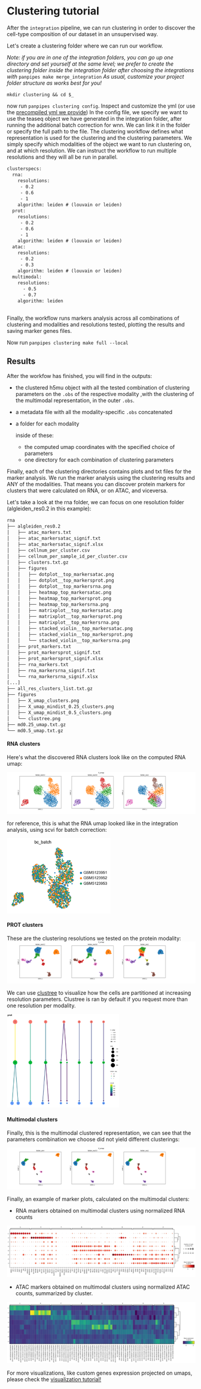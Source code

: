 Clustering tutorial
===================

After the `integration` pipeline, we can run clustering in order to discover the cell-type composition of our dataset in an unsupervised way.

Let's create a clustering folder where we can run our workflow.

*Note: if you are in one of the integration folders, you can go up one directory and set yourself at the same level; we prefer to create the clustering folder inside the integration folder after choosing the integrations  with* `panpipes make merge_integration` 
*As usual, customize your project folder structure as works best for you!*

```
mkdir clustering && cd $_
```

now run `panpipes clustering config`. Inspect and customize the yml (or use the [precompiled yml we provide](pipeline_yml.md))
In the config file, we specify we want to use the teaseq object we have generated in the integration folder, after running the additional batch correction for wnn. We can link it in the folder or specify the full path to the file. 
The clustering workflow defines what representation is used for the clustering and the clustering parameters. We simply specify which modalities of the object we want to run clustering on, and at which resolution. We can instruct the workflow to run multiple resolutions and they will all be run in parallel.

```
clusterspecs:
  rna:
    resolutions:
     - 0.2
     - 0.6
     - 1 
    algorithm: leiden # (louvain or leiden)
  prot:
    resolutions:
     - 0.2
     - 0.6
     - 1 
    algorithm: leiden # (louvain or leiden)
  atac:
    resolutions:
     - 0.2
     - 0.3
    algorithm: leiden # (louvain or leiden)
  multimodal:
    resolutions:
      - 0.5
      - 0.7
    algorithm: leiden


```

Finally, the workflow runs markers analysis across all combinations of clustering and modalities and resolutions tested, plotting the results and saving marker genes files. 


Now run `panpipes clustering make full --local`  

## Results

After the workfow has finished, you will find in the outputs:
 - the clustered h5mu object with all the tested combination of clustering parameters on the `.obs` of the respective modality ,with the clustering of the multimodal representation,  in the outer `.obs`.
 - a metadata file with all the modality-specific `.obs` concatenated
 - a folder for each modality
  
    inside of these:

    - the computed umap coordinates with the specified choice of parameters
    - one directory for each combination of clustering parameters 
  
  Finally, each of the clustering directories contains plots and txt files for the marker analysis. We run the marker analysis using the clustering results and ANY of the modalities. That means you can discover protein markers for clusters that were calculated on RNA, or on ATAC, and viceversa.


Let's take a look at the rna folder, we can focus on one resolution folder (algleiden_res0.2 in this example):

```
rna
├── algleiden_res0.2
│   ├── atac_markers.txt
│   ├── atac_markersatac_signif.txt
│   ├── atac_markersatac_signif.xlsx
│   ├── cellnum_per_cluster.csv
│   ├── cellnum_per_sample_id_per_cluster.csv
│   ├── clusters.txt.gz
│   ├── figures
│   │   ├── dotplot__top_markersatac.png
│   │   ├── dotplot__top_markersprot.png
│   │   ├── dotplot__top_markersrna.png
│   │   ├── heatmap_top_markersatac.png
│   │   ├── heatmap_top_markersprot.png
│   │   ├── heatmap_top_markersrna.png
│   │   ├── matrixplot__top_markersatac.png
│   │   ├── matrixplot__top_markersprot.png
│   │   ├── matrixplot__top_markersrna.png
│   │   ├── stacked_violin__top_markersatac.png
│   │   ├── stacked_violin__top_markersprot.png
│   │   └── stacked_violin__top_markersrna.png
│   ├── prot_markers.txt
│   ├── prot_markersprot_signif.txt
│   ├── prot_markersprot_signif.xlsx
│   ├── rna_markers.txt
│   ├── rna_markersrna_signif.txt
│   └── rna_markersrna_signif.xlsx
[...]
├── all_res_clusters_list.txt.gz
├── figures
│   ├── X_umap_clusters.png
│   ├── X_umap_mindist_0.25_clusters.png
│   ├── X_umap_mindist_0.5_clusters.png
│   └── clustree.png
├── md0.25_umap.txt.gz
└── md0.5_umap.txt.gz
```

#### RNA clusters

Here's what the discovered RNA clusters look like on the computed RNA umap:

<img src="https://github.com/DendrouLab/panpipes-tutorials/blob/main/docs/clustering/figures/rna/X_umap_clusters.png?raw=true" alt="img1" >

for reference, this is what the RNA umap looked like in the integration analysis, using scvi for batch correction:

<img src="https://github.com/DendrouLab/panpipes-tutorials/blob/main/docs/clustering/figures/rna/umap_scvi_batch.png?raw=true" alt="img1" height= 200 >

#### PROT clusters

These are the clustering resolutions we tested on the protein modality:
<img src="https://github.com/DendrouLab/panpipes-tutorials/blob/main/docs/clustering/figures/prot/X_umap_clusters.png?raw=true" alt="img1" >


We can use [clustree](https://academic.oup.com/gigascience/article/7/7/giy083/5052205?login=false) to visualize how the cells are partitioned at increasing resolution parameters. Clustree is ran by default if you request more than one resolution per modality.

<img src="https://github.com/DendrouLab/panpipes-tutorials/blob/main/docs/clustering/figures/prot/clustree.png?raw=true" alt="img1" height = 250>

#### Multimodal clusters

Finally, this is the multimodal clustered representation, we can see that the parameters combination we choose did not yield different clusterings:

<img src="https://github.com/DendrouLab/panpipes-tutorials/blob/main/docs/clustering/figures/multimodal/X_umap_clusters.png?raw=true" alt="img1" >

Finally, an example of marker plots, calculated on the multimodal clusters:

- RNA markers obtained on multimodal clusters using normalized RNA counts

<img src="https://github.com/DendrouLab/panpipes-tutorials/blob/main/docs/clustering/figures/multimodal/dotplot__top_markersrna.png?raw=true" alt="img1" >

- ATAC markers obtained on multimodal clusters using normalized ATAC counts, summarized by cluster.

<img src="https://github.com/DendrouLab/panpipes-tutorials/blob/main/docs/clustering/figures/multimodal/matrixplot__top_markersatac.png?raw=true" alt="img1" >


For more visualizations, like custom genes expression projected on umaps, please check the [visualization tutorial!](https://panpipes-tutorials.readthedocs.io/en/latest/visualization/vis_with_panpipes.html)
